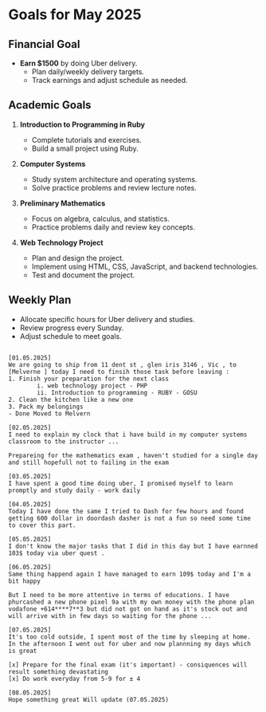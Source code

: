 # Goals for May 2025

## Financial Goal
- **Earn $1500** by doing Uber delivery.
    - Plan daily/weekly delivery targets.
    - Track earnings and adjust schedule as needed.

## Academic Goals
1. **Introduction to Programming in Ruby**
     - Complete tutorials and exercises.
     - Build a small project using Ruby.

2. **Computer Systems**
     - Study system architecture and operating systems.
     - Solve practice problems and review lecture notes.

3. **Preliminary Mathematics**
     - Focus on algebra, calculus, and statistics.
     - Practice problems daily and review key concepts.

4. **Web Technology Project**
     - Plan and design the project.
     - Implement using HTML, CSS, JavaScript, and backend technologies.
     - Test and document the project.

## Weekly Plan
- Allocate specific hours for Uber delivery and studies.
- Review progress every Sunday.
- Adjust schedule to meet goals.


```

[01.05.2025]
We are going to ship from 11 dent st , glen iris 3146 , Vic , to [Melverne ] today I need to finsih those task before leaving : 
1. Finish your preparation for the next class 
        i. web technology project - PHP 
        ii. Introduction to programming - RUBY - GOSU 
2. Clean the kitchen like a new one 
3. Pack my belongings 
- Done Moved to Melvern 

[02.05.2025]
I need to explain my clock that i have build in my computer systems classroom to the instructor ... 

Prepareing for the mathematics exam , haven't studied for a single day and still hopefull not to failing in the exam 

[03.05.2025]
I have spent a good time doing uber, I promised myself to learn promptly and study daily - work daily

[04.05.2025]
Today I have done the same I tried to Dash for few hours and found getting 600 dollar in doordash dasher is not a fun so need some time to cover this part. 

[05.05.2025]
I don't know the major tasks that I did in this day but I have earnned 103$ today via uber quest .

[06.05.2025]
Same thing happend again I have managed to earn 109$ today and I'm a bit happy 

But I need to be more attentive in terms of educations. I have phurcashed a new phone pixel 9a with my own money with the phone plan vodafone +614****7**3 but did not got on hand as it's stock out and will arrive with in few days so waiting for the phone ...

[07.05.2025]
It's too cold outside, I spent most of the time by sleeping at home. In the afternoon I went out for uber and now plannning my days which is great 

[x] Prepare for the final exam (it's important) - consiquences will result something devastating
[x] Do work everyday from 5-9 for ± 4 

[08.05.2025]
Hope something great Will update (07.05.2025)

```